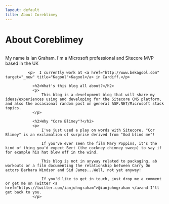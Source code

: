 ```yaml
---
layout: default
title: About Coreblimey
---
```


<div class="post">
	<h1 class="pageTitle">About Coreblimey</h1>
	<img src="{{ '/assets/img/image.jpg' | prepend: site.baseurl }}" alt=""> 
	<p><span class="dropcap">M</span>y name is Ian Graham. I'm a Microsoft professional and Sitecore MVP based in the UK</p>

              <p>  I currently work at <a href="http://www.bekagool.com" target="_new" title="Kagool">Kagool</a> in Cardiff.</p>

                <h2>What's this blog all about?</h2>
                <p>
                    This blog is a development blog that will share my ideas/experiences using and developing for the Sitecore CMS platform, and also the occasional random post on general ASP.NET/Microsoft stack topics.
                </p>

                <h2>Why "Core Blimey"?</h2>
                <p>
                    I've just used a play on words with Sitecore. "Cor Blimey" is an exclamation of surprise derived from "God blind me"!

                    If you've ever seen the film Mary Poppins, it's the kind of thing you'd expect Bert (the cockney chimney sweep) to say if for example his hat blew off in the wind.

                    This blog is not in anyway related to packaging, ab workouts or a film documenting the relationship between Carry On actors Barbara Windsor and Sid James...Well, not yet anyway!

                    If you'd like to get in touch, just drop me a comment or get me on Twitter <a href="https://twitter.com/ianjohngraham">@ianjohngraham </a>and I'll get back to you.
                </p>
</div>
